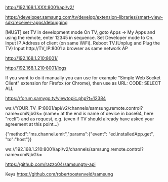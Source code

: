 http://192.168.1.XXX:8001/api/v2/

https://developer.samsung.com/tv/develop/extension-libraries/smart-view-sdk/receiver-apps/debugging

[MUST] set TV in development mode
On TV, goto Apps => My Apps and using the remote, enter 12345 in sequence.
Set Developer mode to On.
Input IP Address of client (on same WiFi).
Reboot TV.(Unplug and Plug the TV)
Input http://TV_IP:8001 a browser as same network AP

http://192.168.1.210:8001/

http://192.168.1.210:8001/logs

If you want to do it manually you can use for example "Simple Web Socket Client" extension for Firefox (or Chrome), then use as URL:
CODE: SELECT ALL

https://forum.samygo.tv/viewtopic.php?t=12384

ws://YOUR_TV_IP:8001/api/v2/channels/samsung.remote.control?name=cmNjbGk=
(name= at the end is name of device in base64, here "rccli")
and as request, e.g. (even if TV should already have asked your agreement at this point...)

{"method":"ms.channel.emit","params":{"event": "ed.installedApp.get", "to":"host"}}

ws://192.168.1.210:8001/api/v2/channels/samsung.remote.control?name=cmNjbGk=

https://github.com/razzo04/samsungtv-api

Keys
https://github.com/robertoostenveld/samsung
